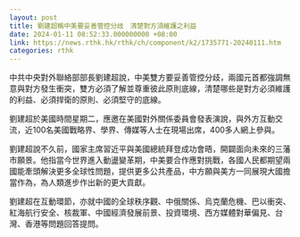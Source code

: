 ```yaml
---
layout: post
title: 劉建超稱中美要妥善管控分歧　清楚對方須維護之利益
date: 2024-01-11 08:52:33.000000000 +08:00
link: https://news.rthk.hk/rthk/ch/component/k2/1735771-20240111.htm
categories: rthk
---
```


中共中央對外聯絡部部長劉建超說，中美雙方要妥善管控分歧，兩國元首都強調無意與對方發生衝突，雙方必須了解並尊重彼此原則底線，清楚哪些是對方必須維護的利益、必須捍衛的原則、必須堅守的底線。

劉建超於美國時間星期二，應邀在美國對外關係委員會發表演說，與外方互動交流，近100名美國戰略界、學界、傳媒等人士在現場出席，400多人網上參與。

劉建超說不久前，國家主席習近平與美國總統拜登成功會晤，開闢面向未來的三藩市願景。他指當今世界進入動盪變革期，中美要合作應對挑戰，各國人民都期望兩國能牽頭解決更多全球性問題，提供更多公共產品，中方願與美方一同展現大國擔當作為，為人類進步作出新的更大貢獻。

劉建超在互動環節，亦就中國的全球秩序觀、中俄關係、烏克蘭危機、巴以衝突、紅海航行安全、核裁軍、中國經濟發展前景、投資環境、西方媒體對華偏見、台灣、香港等問題回答提問。

